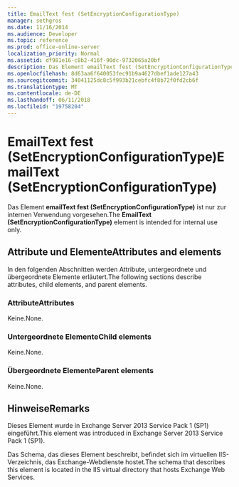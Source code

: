 ```yaml
---
title: EmailText fest (SetEncryptionConfigurationType)
manager: sethgros
ms.date: 11/16/2014
ms.audience: Developer
ms.topic: reference
ms.prod: office-online-server
localization_priority: Normal
ms.assetid: df981e16-c8b2-416f-90dc-9732065a20bf
description: Das Element emailText fest (SetEncryptionConfigurationType) ist nur zur internen Verwendung vorgesehen.
ms.openlocfilehash: 8d63aa6f640053fec91b9a4627dbef1ade127a43
ms.sourcegitcommit: 34041125dc8c5f993b21cebfc4f8b72f0fd2cb6f
ms.translationtype: MT
ms.contentlocale: de-DE
ms.lasthandoff: 06/11/2018
ms.locfileid: "19758204"
---
```

# <a name="emailtext-setencryptionconfigurationtype"></a><span data-ttu-id="35df2-103">EmailText fest (SetEncryptionConfigurationType)</span><span class="sxs-lookup"><span data-stu-id="35df2-103">EmailText (SetEncryptionConfigurationType)</span></span>

<span data-ttu-id="35df2-104">Das Element **emailText fest (SetEncryptionConfigurationType)** ist nur zur internen Verwendung vorgesehen.</span><span class="sxs-lookup"><span data-stu-id="35df2-104">The **EmailText (SetEncryptionConfigurationType)** element is intended for internal use only.</span></span> 

## <a name="attributes-and-elements"></a><span data-ttu-id="35df2-105">Attribute und Elemente</span><span class="sxs-lookup"><span data-stu-id="35df2-105">Attributes and elements</span></span>

<span data-ttu-id="35df2-106">In den folgenden Abschnitten werden Attribute, untergeordnete und übergeordnete Elemente erläutert.</span><span class="sxs-lookup"><span data-stu-id="35df2-106">The following sections describe attributes, child elements, and parent elements.</span></span>
  
### <a name="attributes"></a><span data-ttu-id="35df2-107">Attribute</span><span class="sxs-lookup"><span data-stu-id="35df2-107">Attributes</span></span>

<span data-ttu-id="35df2-108">Keine.</span><span class="sxs-lookup"><span data-stu-id="35df2-108">None.</span></span>
  
### <a name="child-elements"></a><span data-ttu-id="35df2-109">Untergeordnete Elemente</span><span class="sxs-lookup"><span data-stu-id="35df2-109">Child elements</span></span>

<span data-ttu-id="35df2-110">Keine.</span><span class="sxs-lookup"><span data-stu-id="35df2-110">None.</span></span>
  
### <a name="parent-elements"></a><span data-ttu-id="35df2-111">Übergeordnete Elemente</span><span class="sxs-lookup"><span data-stu-id="35df2-111">Parent elements</span></span>

<span data-ttu-id="35df2-112">Keine.</span><span class="sxs-lookup"><span data-stu-id="35df2-112">None.</span></span>
  
## <a name="remarks"></a><span data-ttu-id="35df2-113">Hinweise</span><span class="sxs-lookup"><span data-stu-id="35df2-113">Remarks</span></span>

<span data-ttu-id="35df2-114">Dieses Element wurde in Exchange Server 2013 Service Pack 1 (SP1) eingeführt.</span><span class="sxs-lookup"><span data-stu-id="35df2-114">This element was introduced in Exchange Server 2013 Service Pack 1 (SP1).</span></span>
  
<span data-ttu-id="35df2-115">Das Schema, das dieses Element beschreibt, befindet sich im virtuellen IIS-Verzeichnis, das Exchange-Webdienste hostet.</span><span class="sxs-lookup"><span data-stu-id="35df2-115">The schema that describes this element is located in the IIS virtual directory that hosts Exchange Web Services.</span></span>
  

